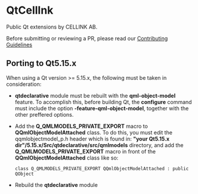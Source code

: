 QtCellInk
=========

Public Qt extensions by CELLINK AB.

Before submitting or reviewing a PR, please read our [Contributing Guidelines](CONTRIBUTING.md)

## Porting to Qt5.15.x
When using a Qt version >= 5.15.x, the following must be taken in consideration:
- **qtdeclarative** module must be rebuilt with the **qml-object-model** feature. To accomplish this, before building Qt, the **configure** command must include the option **-feature-qml-object-model**, together with the other preffered options.  
- Add the **Q_QMLMODELS_PRIVATE_EXPORT** macro to **QQmlObjectModelAttached** class. To do this, you must edit the qqmlobjectmodel_p.h header which is found in: **"your Qt5.15.x dir"/5.15.x/Src/qtdeclarative/src/qmlmodels** directory, and add the **Q_QMLMODELS_PRIVATE_EXPORT** macro in front of the **QQmlObjectModelAttached** class like so:

  `class Q_QMLMODELS_PRIVATE_EXPORT QQmlObjectModelAttached : public QObject`
  
- Rebuild the **qtdeclarative** module
